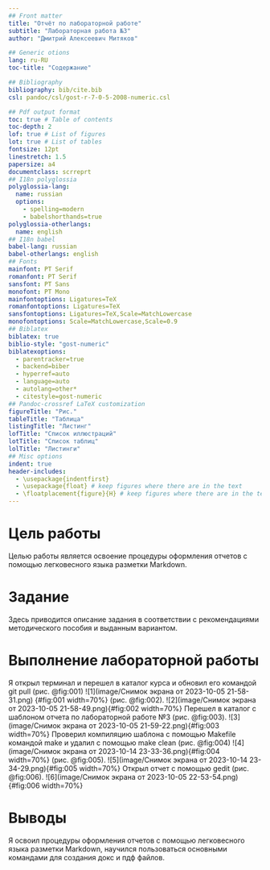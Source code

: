 ```yaml
---
## Front matter
title: "Отчёт по лабораторной работе"
subtitle: "Лабораторная работа №3"
author: "Дмитрий Алексеевич Митяков"

## Generic otions
lang: ru-RU
toc-title: "Содержание"

## Bibliography
bibliography: bib/cite.bib
csl: pandoc/csl/gost-r-7-0-5-2008-numeric.csl

## Pdf output format
toc: true # Table of contents
toc-depth: 2
lof: true # List of figures
lot: true # List of tables
fontsize: 12pt
linestretch: 1.5
papersize: a4
documentclass: scrreprt
## I18n polyglossia
polyglossia-lang:
  name: russian
  options:
	- spelling=modern
	- babelshorthands=true
polyglossia-otherlangs:
  name: english
## I18n babel
babel-lang: russian
babel-otherlangs: english
## Fonts
mainfont: PT Serif
romanfont: PT Serif
sansfont: PT Sans
monofont: PT Mono
mainfontoptions: Ligatures=TeX
romanfontoptions: Ligatures=TeX
sansfontoptions: Ligatures=TeX,Scale=MatchLowercase
monofontoptions: Scale=MatchLowercase,Scale=0.9
## Biblatex
biblatex: true
biblio-style: "gost-numeric"
biblatexoptions:
  - parentracker=true
  - backend=biber
  - hyperref=auto
  - language=auto
  - autolang=other*
  - citestyle=gost-numeric
## Pandoc-crossref LaTeX customization
figureTitle: "Рис."
tableTitle: "Таблица"
listingTitle: "Листинг"
lofTitle: "Список иллюстраций"
lotTitle: "Список таблиц"
lolTitle: "Листинги"
## Misc options
indent: true
header-includes:
  - \usepackage{indentfirst}
  - \usepackage{float} # keep figures where there are in the text
  - \floatplacement{figure}{H} # keep figures where there are in the text
---
```


# Цель работы

Целью работы является освоение процедуры оформления отчетов с помощью легковесного
языка разметки Markdown.

# Задание

Здесь приводится описание задания в соответствии с рекомендациями
методического пособия и выданным вариантом.

# Выполнение лабораторной работы

Я открыл терминал и перешел в каталог курса и обновил его командой git pull (рис. @fig:001)
![1](image/Снимок экрана от 2023-10-05 21-58-31.png)
{#fig:001 width=70%}
(рис. @fig:002).
![2](image/Снимок экрана от 2023-10-05 21-58-49.png){#fig:002 width=70%}
Перешел в каталог с шаблоном отчета по лабораторной работе №3 (рис. @fig:003).
![3](image/Снимок экрана от 2023-10-05 21-59-22.png){#fig:003 width=70%}
Проверил компиляцию шаблона с помощью Makefile командой make и удалил с помощью make clean (рис. @fig:004)
![4](image/Снимок экрана от 2023-10-14 23-33-36.png){#fig:004 width=70%}
(рис. @fig:005).
![5](image/Снимок экрана от 2023-10-14 23-34-29.png){#fig:005 width=70%}
Открыл отчет с помощью gedit (рис. @fig:006).
![6](image/Снимок экрана от 2023-10-05 22-53-54.png){#fig:006 width=70%}


# Выводы

Я освоил процедуры оформления отчетов с помощью легковесного
языка разметки Markdown, научился пользоваться основными командами для создания докс и пдф файлов.

